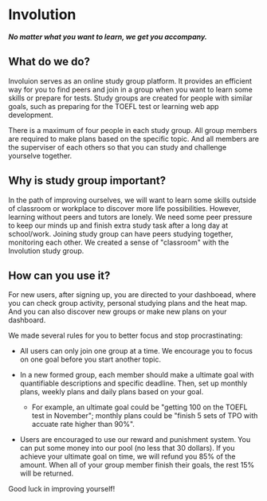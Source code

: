 # Involution

***No matter what you want to learn, we get you accompany.***

## What do we do?

Involuion serves as an online study group platform. It provides an efficient way for you to find peers and join in a group when you want to learn some skills or prepare for tests. Study groups are created for people with similar goals, such as preparing for the TOEFL test or learning web app development.

There is a maximum of four people in each study group. All group members are required to make plans based on the specific topic. And all members are the superviser of each others so that you can study and challenge yourselve together.

## Why is study group important?

In the path of improving ourselves, we will want to learn some skills outside of classroom or workplace to discover more life possibilities. However, learning without peers and tutors are lonely. We need some peer pressure to keep our minds up and finish extra study task after a long day at school/work. Joining study group can have peers studying together, monitoring each other. We created a sense of "classroom" with the Involution study group.

## How can you use it?

For new users, after signing up, you are directed to your dashboead, where you can check group activity, personal studying plans and the heat map. And you can also discover new groups or make new plans on your dashboard.

We made several rules for you to better focus and stop procrastinating:

+ All users can only join one group at a time. We encourage you to focus on one goal before you start another topic.
  
+ In a new formed group, each member should make a ultimate goal with quantifiable descriptions and specific deadline. Then, set up monthly plans, weekly plans and daily plans based on your goal.
  
  + For example, an ultimate goal could be "getting 100 on the TOEFL test in November"; monthly plans could be "finish 5 sets of TPO with accuate rate higher than 90%".
  
+ Users are encouraged to use our reward and punishment system. You can put some money into our pool (no less that 30 dollars). If you achieve your ultimate goal on time, we will refund you 85% of the amount. When all of your group member finish their goals, the rest 15% will be returned.

Good luck in improving yourself!
